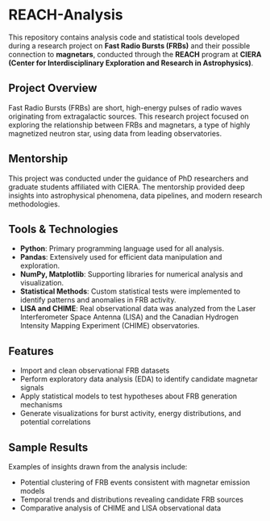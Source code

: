 # REACH-Analysis

This repository contains analysis code and statistical tools developed during a research project on **Fast Radio Bursts (FRBs)** and their possible connection to **magnetars**, conducted through the **REACH** program at **CIERA (Center for Interdisciplinary Exploration and Research in Astrophysics)**.

## Project Overview

Fast Radio Bursts (FRBs) are short, high-energy pulses of radio waves originating from extragalactic sources. This research project focused on exploring the relationship between FRBs and magnetars, a type of highly magnetized neutron star, using data from leading observatories.

## Mentorship

This project was conducted under the guidance of PhD researchers and graduate students affiliated with CIERA. The mentorship provided deep insights into astrophysical phenomena, data pipelines, and modern research methodologies.

## Tools & Technologies

- **Python**: Primary programming language used for all analysis.
- **Pandas**: Extensively used for efficient data manipulation and exploration.
- **NumPy, Matplotlib**: Supporting libraries for numerical analysis and visualization.
- **Statistical Methods**: Custom statistical tests were implemented to identify patterns and anomalies in FRB activity.
- **LISA and CHIME**: Real observational data was analyzed from the Laser Interferometer Space Antenna (LISA) and the Canadian Hydrogen Intensity Mapping Experiment (CHIME) observatories.

## Features

- Import and clean observational FRB datasets
- Perform exploratory data analysis (EDA) to identify candidate magnetar signals
- Apply statistical models to test hypotheses about FRB generation mechanisms
- Generate visualizations for burst activity, energy distributions, and potential correlations

## Sample Results

Examples of insights drawn from the analysis include:
- Potential clustering of FRB events consistent with magnetar emission models
- Temporal trends and distributions revealing candidate FRB sources
- Comparative analysis of CHIME and LISA observational data

